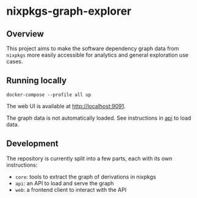 # nixpkgs-graph-explorer

## Overview

This project aims to make the software dependency graph data from `nixpkgs` more easily accessible for analytics and general exploration use cases.

## Running locally

```
docker-compose --profile all up
```

The web UI is available at [http://localhost:9091](http://localhost:9091).

The graph data is not automatically loaded.
See instructions in [api](./api) to load data.

<!-- TODO add instructions to load data here -->

## Development

The repository is currently split into a few parts, each with its own instructions:

- `core`: tools to extract the graph of derivations in nixpkgs
- `api`: an API to load and serve the graph
- `web`: a frontend client to interact with the API

